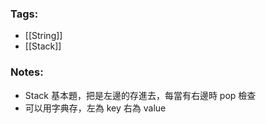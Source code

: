 ### Tags:
- [[String]]
- [[Stack]]
### Notes:
- Stack 基本題，把是左邊的存進去，每當有右邊時 pop 檢查
- 可以用字典存，左為 key 右為 value

